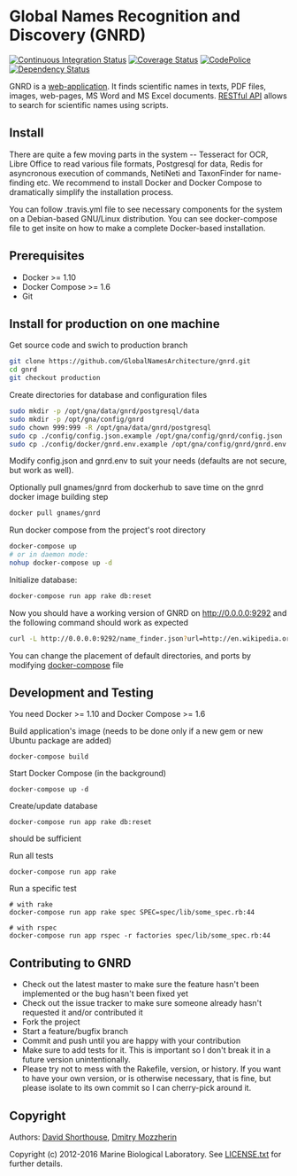 Global Names Recognition and Discovery (GNRD)
=============================================

[![Continuous Integration Status][ci_img]][ci]
[![Coverage Status][coverage_img]][coverage]
[![CodePolice][qc_img]][qc]
[![Dependency Status][gems_img]][gems]

GNRD is a [web-application][gnrd]. It finds scientific names in texts, PDF
files, images, web-pages, MS Word and MS Excel documents. [RESTful API][api]
allows to search for scientific names using scripts.

Install
-------

There are quite a few moving parts in the system -- Tesseract for OCR,
Libre Office to read various file formats, Postgresql for data, Redis for
asyncronous execution of commands, NetiNeti and TaxonFinder for name-finding
etc. We recommend to install Docker and Docker Compose to dramatically simplify
the installation process.

You can follow .travis.yml file to see necessary components for the system on a
Debian-based GNU/Linux distribution. You can see docker-compose file to get
insite on how to make a complete Docker-based installation.

Prerequisites
-------------

* Docker >= 1.10
* Docker Compose >= 1.6
* Git

Install for production on one machine
------------------------------------------------

Get source code and swich to production branch

```bash
git clone https://github.com/GlobalNamesArchitecture/gnrd.git
cd gnrd
git checkout production
```

Create directories for database and configuration files

```bash
sudo mkdir -p /opt/gna/data/gnrd/postgresql/data
sudo mkdir -p /opt/gna/config/gnrd
sudo chown 999:999 -R /opt/gna/data/gnrd/postgresql
sudo cp ./config/config.json.example /opt/gna/config/gnrd/config.json
sudo cp ./config/docker/gnrd.env.example /opt/gna/config/gnrd/gnrd.env
```

Modify config.json and gnrd.env to suit your needs (defaults are not secure,
but work as well).

Optionally pull gnames/gnrd from dockerhub to save time on the gnrd docker
image building step

```bash
docker pull gnames/gnrd
```

Run docker compose from the project's root directory

```bash
docker-compose up
# or in daemon mode:
nohup docker-compose up -d
```

Initialize database:
```bash
docker-compose run app rake db:reset
```

Now you should have a working version of GNRD on http://0.0.0.0:9292 and
the following command should work as expected

```bash
curl -L http://0.0.0.0:9292/name_finder.json?url=http://en.wikipedia.org/wiki/Araneae
```

You can change the placement of default directories, and ports by modifying
[docker-compose]
file

Development and Testing
-----------------------

You need Docker >= 1.10 and Docker Compose >= 1.6

Build application's image (needs to be done only if a new gem or new
Ubuntu package are added)

```
docker-compose build

```

Start Docker Compose (in the background)

```
docker-compose up -d

```

Create/update database

```
docker-compose run app rake db:reset
```
should be sufficient

Run all tests

```
docker-compose run app rake
```

Run a specific test

```
# with rake
docker-compose run app rake spec SPEC=spec/lib/some_spec.rb:44

# with rspec
docker-compose run app rspec -r factories spec/lib/some_spec.rb:44
```
Contributing to GNRD
----------------------------

* Check out the latest master to make sure the feature hasn't been implemented
or the bug hasn't been fixed yet
* Check out the issue tracker to make sure someone already hasn't requested
it and/or contributed it
* Fork the project
* Start a feature/bugfix branch
* Commit and push until you are happy with your contribution
* Make sure to add tests for it. This is important so I don't break it in a
future version unintentionally.
* Please try not to mess with the Rakefile, version, or history. If you want
to have your own version, or is otherwise necessary, that is fine, but please
isolate to its own commit so I can cherry-pick around it.

Copyright
---------

Authors: [David Shorthouse][dps], [Dmitry Mozzherin][dimus]

Copyright (c) 2012-2016 Marine Biological Laboratory.
See [LICENSE.txt][license] for further details.

[ci_img]: https://secure.travis-ci.org/GlobalNamesArchitecture/gnrd.svg
[ci]: http://travis-ci.org/GlobalNamesArchitecture/gnrd
[coverage_img]: https://coveralls.io/repos/github/GlobalNamesArchitecture/gnrd/badge.svg?branch=master
[coverage]: https://coveralls.io/github/GlobalNamesArchitecture/gnrd?branch=master
[qc_img]: https://codeclimate.com/github/GlobalNamesArchitecture/gnrd.svg
[qc]: https://codeclimate.com/github/GlobalNamesArchitecture/gnrd
[gems_img]: https://gemnasium.com/GlobalNamesArchitecture/gnrd.svg
[gems]: https://gemnasium.com/GlobalNamesArchitecture/gnrd
[dimus]: https://github.com/dimus
[dps]: https://github.com/dshorthouse
[license]: https://github.com/GlobalNamesArchitecture/gnrd/blob/master/LICENSE.txt
[gnrd]: http://gnrd.globalnames.org
[api]: http://gnrd.globalnames.org/api
[docker-compose]: https://github.com/GlobalNamesArchitecture/gnrd/blob/production/docker-compose.yml

